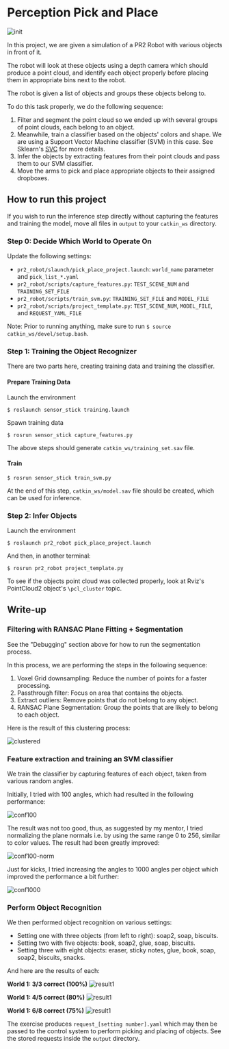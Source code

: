 # Perception Pick and Place

![init](./docs/init.png)

In this project, we are given a simulation of a PR2 Robot with various objects in front of it.

The robot will look at these objects using a depth camera which should produce a point cloud, and identify each object properly before placing them in appropriate bins next to the robot.

The robot is given a list of objects and groups these objects belong to.

To do this task properly, we do the following sequence:

1. Filter and segment the point cloud so we ended up with several groups of point clouds, each belong to an object.
2. Meanwhile, train a classifier based on the objects' colors and shape. We are using a Support Vector Machine classifier (SVM) in this case. See Sklearn's [SVC](http://scikit-learn.org/stable/modules/generated/sklearn.svm.SVC.html) for more details.
3. Infer the objects by extracting features from their point clouds and pass them to our SVM classifier.
4. Move the arms to pick and place appropriate objects to their assigned dropboxes.

## How to run this project

If you wish to run the inference step directly without capturing the features and training the model, move all files in `output` to your `catkin_ws` directory.

### Step 0: Decide Which World to Operate On

Update the following settings:
- `pr2_robot/slaunch/pick_place_project.launch`: `world_name` parameter and `pick_list_*.yaml`
- `pr2_robot/scripts/capture_features.py`: `TEST_SCENE_NUM` and `TRAINING_SET_FILE`
- `pr2_robot/scripts/train_svm.py`: `TRAINING_SET_FILE` and `MODEL_FILE`
- `pr2_robot/scripts/project_template.py`: `TEST_SCENE_NUM`, `MODEL_FILE`, and `REQUEST_YAML_FILE`

Note: Prior to running anything, make sure to run `$ source catkin_ws/devel/setup.bash`.

### Step 1: Training the Object Recognizer

There are two parts here, creating training data and training the classifier.

#### Prepare Training Data

Launch the environment

```
$ roslaunch sensor_stick training.launch
```

Spawn training data

```
$ rosrun sensor_stick capture_features.py
```

The above steps should generate `catkin_ws/training_set.sav` file.

#### Train

```
$ rosrun sensor_stick train_svm.py
```

At the end of this step, `catkin_ws/model.sav` file should be created, which can be used for inference.

### Step 2: Infer Objects

Launch the environment

```
$ roslaunch pr2_robot pick_place_project.launch
```

And then, in another terminal:

```
$ rosrun pr2_robot project_template.py
```

To see if the objects point cloud was collected properly, look at Rviz's PointCloud2 object's `\pcl_cluster` topic.


## Write-up

### Filtering with RANSAC Plane Fitting + Segmentation

See the "Debugging" section above for how to run the segmentation process.

In this process, we are performing the steps in the following sequence:

1. Voxel Grid downsampling: Reduce the number of points for a faster processing.
2. Passthrough filter: Focus on area that contains the objects.
3. Extract outliers: Remove points that do not belong to any object.
4. RANSAC Plane Segmentation: Group the points that are likely to belong to each object.

Here is the result of this clustering process:

![clustered](./docs/clustered.png)

### Feature extraction and training an SVM classifier

We train the classifier by capturing features of each object, taken from various random angles.

Initially, I tried with 100 angles, which had resulted in the following performance:

![conf100](./docs/confusion_matrix-100.png)

The result was not too good, thus, as suggested by my mentor, I tried normalizing the plane normals i.e. by using the same range 0 to 256, similar to color values. The result had been greatly improved:

![conf100-norm](./docs/confusion_matrix-100-norm.png)

Just for kicks, I tried increasing the angles to 1000 angles per object which improved the performance a bit further:

![conf1000](./docs/confusion_matrix-1000.png)

### Perform Object Recognition

We then performed object recognition on various settings:

- Setting one with three objects (from left to right): soap2, soap, biscuits.
- Setting two with five objects: book, soap2, glue, soap, biscuits.
- Setting three with eight objects: eraser, sticky notes, glue, book, soap, soap2, biscuits, snacks.

And here are the results of each:

**World 1: 3/3 correct (100%)**
![result1](./docs/result_1-1000.png)

**World 1: 4/5 correct (80%)**
![result1](./docs/result_1-1000.png)

**World 1: 6/8 correct (75%)**
![result1](./docs/result_1-1000.png)

The exercise produces `request_[setting number].yaml` which may then be passed to the control system to perform picking and placing of objects. See the stored requests inside the `output` directory.